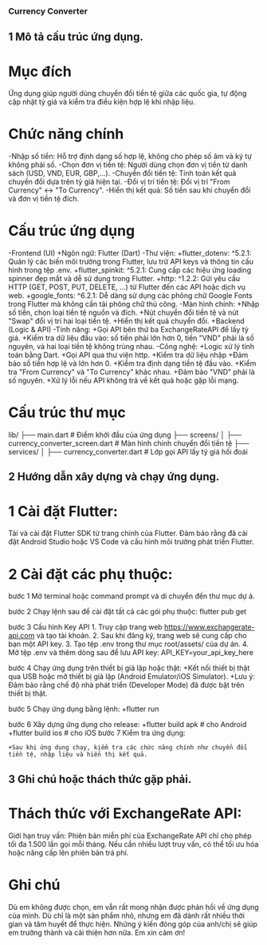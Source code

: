 ### Currency Converter

## 1 Mô tả cấu trúc ứng dụng.

# Mục đích
Ứng dụng giúp người dùng chuyển đổi tiền tệ giữa các quốc gia, tự động cập nhật tỷ giá và kiểm tra điều kiện hợp lệ khi nhập liệu.

# Chức năng chính
-Nhập số tiền: Hỗ trợ định dạng số hợp lệ, không cho phép số âm và ký tự không phải số.
-Chọn đơn vị tiền tệ: Người dùng chọn đơn vị tiền từ danh sách (USD, VND, EUR, GBP,...).
-Chuyển đổi tiền tệ: Tính toán kết quả chuyển đổi dựa trên tỷ giá hiện tại.
-Đổi vị trí tiền tệ: Đổi vị trí "From Currency" ↔ "To Currency".
-Hiển thị kết quả: Số tiền sau khi chuyển đổi và đơn vị tiền tệ đích.
# Cấu trúc ứng dụng
-Frontend (UI)
+Ngôn ngữ: Flutter (Dart)
-Thư viện:
    +flutter_dotenv: ^5.2.1: Quản lý các biến môi trường trong Flutter, lưu trữ API keys và thông tin cấu hình trong tệp .env.
    +flutter_spinkit: ^5.2.1: Cung cấp các hiệu ứng loading spinner đẹp mắt và dễ sử dụng trong Flutter.
    +http: ^1.2.2: Gửi yêu cầu HTTP (GET, POST, PUT, DELETE, ...) từ Flutter đến các API hoặc dịch vụ web.
    +google_fonts: ^6.2.1: Dễ dàng sử dụng các phông chữ Google Fonts trong Flutter mà không cần tải phông chữ thủ công.
-Màn hình chính:
    +Nhập số tiền, chọn loại tiền tệ nguồn và đích.
    +Nút chuyển đổi tiền tệ và nút "Swap" đổi vị trí hai loại tiền tệ.
    +Hiển thị kết quả chuyển đổi.
    +Backend (Logic & API)
-Tính năng:
    +Gọi API bên thứ ba ExchangeRateAPI để lấy tỷ giá.
    +Kiểm tra dữ liệu đầu vào: số tiền phải lớn hơn 0, tiền "VND" phải là số nguyên, và hai loại tiền tệ không trùng nhau.
-Công nghệ:
    +Logic xử lý tính toán bằng Dart.
    +Gọi API qua thư viện http.
    +Kiểm tra dữ liệu nhập
    +Đảm bảo số tiền hợp lệ và lớn hơn 0.
    +Kiểm tra định dạng tiền tệ đầu vào.
    +Kiểm tra "From Currency" và "To Currency" khác nhau.
    +Đảm bảo "VND" phải là số nguyên.
    +Xử lý lỗi nếu API không trả về kết quả hoặc gặp lỗi mạng.

# Cấu trúc thư mục
lib/
├── main.dart                                # Điểm khởi đầu của ứng dụng
├── screens/
│   ├── currency_converter_screen.dart       # Màn hình chính chuyển đổi tiền tệ
├── services/
│   ├── currency_converter.dart              # Lớp gọi API lấy tỷ giá hối đoái

## 2 Hướng dẫn xây dựng và chạy ứng dụng.

# 1 Cài đặt Flutter:

Tải và cài đặt Flutter SDK từ trang chính của Flutter.
Đảm bảo rằng đã cài đặt Android Studio hoặc VS Code và cấu hình môi trường phát triển Flutter.
# 2 Cài đặt các phụ thuộc:

bước 1 Mở terminal hoặc command prompt và di chuyển đến thư mục dự á.

bước 2 Chạy lệnh sau để cài đặt tất cả các gói phụ thuộc: flutter pub get

bước 3 Cấu hình Key API
    1. Truy cập trang web https://www.exchangerate-api.com và tạo tài khoản.
    2. Sau khi đăng ký, trang web sẽ cung cấp cho bạn một API key.
    3. Tạo tệp .env trong thư mục root/assets/ của dự án.
    4. Mở tệp .env và thêm dòng sau để lưu API key: API_KEY=your_api_key_here

bước 4 Chạy ứng dụng trên thiết bị giả lập hoặc thật:
    +Kết nối thiết bị thật qua USB hoặc mở thiết bị giả lập (Android Emulator/iOS Simulator).
    +Lưu ý: Đảm bảo rằng chế độ nhà phát triển (Developer Mode) đã được bật trên thiết bị thật.

bước 5 Chạy ứng dụng bằng lệnh:
    +flutter run

bước 6 Xây dựng ứng dụng cho release:
    +flutter build apk    # cho Android
    +flutter build ios    # cho iOS
bước 7 Kiểm tra ứng dụng:

    +Sau khi ứng dụng chạy, kiểm tra các chức năng chính như chuyển đổi tiền tệ, nhập liệu và hiển thị kết quả.

## 3 Ghi chú hoặc thách thức gặp phải.

# Thách thức với ExchangeRate API:

Giới hạn truy vấn: Phiên bản miễn phí của ExchangeRate API chỉ cho phép tối đa 1.500 lần gọi mỗi tháng. Nếu cần nhiều lượt truy vấn, có thể tối ưu hóa hoặc nâng cấp lên phiên bản trả phí.

# Ghi chú

Dù em không được chọn, em vẫn rất mong nhận được phản hồi về ứng dụng của mình. Dù chỉ là một sản phẩm nhỏ, nhưng em đã dành rất nhiều thời gian và tâm huyết để thực hiện. Những ý kiến đóng góp của anh/chị sẽ giúp em trưởng thành và cải thiện hơn nữa. Em xin cảm ơn!